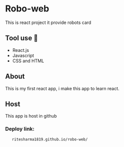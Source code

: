 # Robo-web 

This is react project it provide robots card

## Tool use :wrench:
* React.js
* Javascript
* CSS and HTML

## About
This is my first react app, i make this app to learn react.

## Host
This app is host in github
   ### Deploy link: 
       ritesharma1819.github.io/robo-web/


